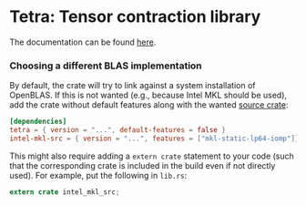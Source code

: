 # Tetra: Tensor contraction library

The documentation can be found [here](https://quantum-research.pages.gitlab.lrz.de/tensornetworksimulation/tetra).

### Choosing a different BLAS implementation

By default, the crate will try to link against a system installation of OpenBLAS. If this is not wanted (e.g., because Intel MKL should be used), add the crate without default features along with the wanted [source crate](https://github.com/blas-lapack-rs/blas-lapack-rs.github.io/wiki):

```toml
[dependencies]
tetra = { version = "...", default-features = false }
intel-mkl-src = { version = "...", features = ["mkl-static-lp64-iomp"]}
```

This might also require adding a `extern crate` statement to your code (such that the corresponding crate is included in the build even if not directly used). For example, put the following in `lib.rs`:

```rust
extern crate intel_mkl_src;
```